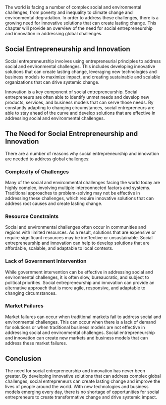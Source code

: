 
The world is facing a number of complex social and environmental challenges, from poverty and inequality to climate change and environmental degradation. In order to address these challenges, there is a growing need for innovative solutions that can create lasting change. This chapter will provide an overview of the need for social entrepreneurship and innovation in addressing global challenges.

Social Entrepreneurship and Innovation
--------------------------------------

Social entrepreneurship involves using entrepreneurial principles to address social and environmental challenges. This includes developing innovative solutions that can create lasting change, leveraging new technologies and business models to maximize impact, and creating sustainable and scalable organizations that can drive systemic change.

Innovation is a key component of social entrepreneurship. Social entrepreneurs are often able to identify unmet needs and develop new products, services, and business models that can serve those needs. By constantly adapting to changing circumstances, social entrepreneurs are able to stay ahead of the curve and develop solutions that are effective in addressing social and environmental challenges.

The Need for Social Entrepreneurship and Innovation
---------------------------------------------------

There are a number of reasons why social entrepreneurship and innovation are needed to address global challenges:

### Complexity of Challenges

Many of the social and environmental challenges facing the world today are highly complex, involving multiple interconnected factors and systems. Traditional approaches to problem-solving may not be effective in addressing these challenges, which require innovative solutions that can address root causes and create lasting change.

### Resource Constraints

Social and environmental challenges often occur in communities and regions with limited resources. As a result, solutions that are expensive or require significant resources may be ineffective or unsustainable. Social entrepreneurship and innovation can help to develop solutions that are affordable, scalable, and adaptable to local contexts.

### Lack of Government Intervention

While government intervention can be effective in addressing social and environmental challenges, it is often slow, bureaucratic, and subject to political priorities. Social entrepreneurship and innovation can provide an alternative approach that is more agile, responsive, and adaptable to changing circumstances.

### Market Failures

Market failures can occur when traditional markets fail to address social and environmental challenges. This can occur when there is a lack of demand for solutions or when traditional business models are not effective in addressing social and environmental challenges. Social entrepreneurship and innovation can create new markets and business models that can address these market failures.

Conclusion
----------

The need for social entrepreneurship and innovation has never been greater. By developing innovative solutions that can address complex global challenges, social entrepreneurs can create lasting change and improve the lives of people around the world. With new technologies and business models emerging every day, there is no shortage of opportunities for social entrepreneurs to create transformative change and drive systemic impact.
